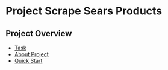 # Project Scrape Sears Products

## Project Overview

- [Task](./task.md)
- [About Project](./about_project.md)
- [Quick Start](./quick_start.md)